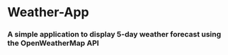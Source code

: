 # Weather-App
### A simple application to display 5-day weather forecast using the OpenWeatherMap API
